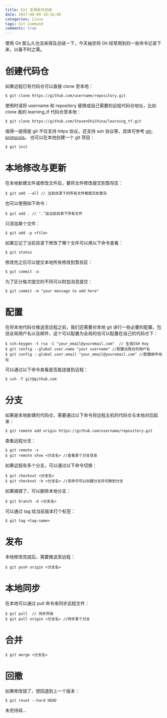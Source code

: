 ```yaml
---
title: Git 实用命令总结
date: 2017-06-09 10:16:08
categories: Linux
tags: Git Command
comments: true
---
```

使用 Git 那么久也没来得及总结一下，今天抽空将 Git 经常用到的一些命令记录下来，以备不时之需。
# 创建代码仓
如果远程已有代码仓可以直接 clone 至本地：
   ```
 $ git clone https://github.com/username/repository.git
   ```
使用时请将 username 和 repository 替换成自己需要的远程代码仓地址，比如 clone 我的 learning_tf 代码仓至本地：
   ```
$ git clone https://github.com/StevenShiChina/learning_tf.git
   ```
值得一提得是 git 不仅支持 https 协议，还支持 ssh 协议等，具体可参考 [git-protocols](https://git-scm.com/book/id/v2/Git-on-the-Server-The-Protocols)。
也可以在本地创建一个 git 项目：
   ```
 $ git init
   ```
# 本地修改与更新
在本地新建文件或修改文件后，要将文件修改提交到暂存区：
   ```
 $ git add --all // 当前目录下的所有文件都提交到暂存
   ```
也可以使用如下命令：
   ```
 $ git add . // ‘.’指当前目录下所有文件
   ```
只添加某个文件：
   ```
 $ git add -p <file>
   ```
如果忘记了当前目录下修改了哪个文件可以用以下命令查看：
   ```
 $ git status
   ```
修改完之后可以提交本地所有修改到暂存区：
   ```
 $ git commit -a
   ```
为了区分每次提交的不同可以附加消息提交：
   ```
 $ git commit -m "your message to add here"
   ```
# 配置
在将本地代码仓推送至远程之前，我们还需要对本地 git 进行一些必要的配置，包括全局用户名以及邮件，这个可以配置为全局的也可以配置在自己的代码仓下：
   ```
 $ ssh-keygen -t rsa -C "your_email@youremail.com"  // 生成SSH Key
 $ git config --global user.name "your username" //配置远程仓的用户名
 $ git config --global user.email "your_email@youremail.com" //配置邮件地址
   ```
可以通过以下命令查看是否能连接到远程：
   ```
 $ ssh -T git@github.com
   ```
# 分支
如果是本地新建的代码仓，需要通过以下命令将远程主机的代码仓与本地对应起来：
   ```
 $ git remote add origin https://github.com/username/repository.git
   ```
查看远程分支：
   ```
 $ git remote -v
 $ git remote show <分支名> //查看某个分支信息
   ```
如果远程有多个分支，可以通过以下命令切换：
   ```
 $ git checkout <分支名>
 $ git checkout -b <分支名> //该命令可以创建分支并切换到分支
   ```
如果搞错了，可以删除本地分支：
   ```
 $ git branch -d <分支名>
   ```
可以通过 tag 给当前版本打个标签：
   ```
 $ git tag <tag-name>
   ```
# 发布
本地修改完成后，需要推送至远程：
   ```
 $ git push origin <分支名>
   ```
# 本地同步
在本地可以通过 pull 命令来同步远程文件：
   ```
 $ git pull  // 同步所有
 $ git pull origin <分支名> //同步某个分支
   ```
# 合并

   ```
 $ git merge <分支名>
   ```
# 回撤
如果修改错了，想回退到上一个版本：
   ```
 $ git reset --hard HEAD
   ```
未完待续...